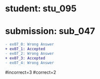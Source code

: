 # student: stu_095
# submission: sub_047

```diff
- ex07_0: Wrong Answer
+ ex07_1: Accepted
- ex07_2: Wrong Answer
+ ex07_3: Accepted
- ex07_4: Wrong Answer
```
#incorrect=3
#correct=2
